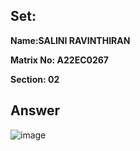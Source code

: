 ## Set:

**Name:SALINI RAVINTHIRAN**

**Matrix No: A22EC0267**

**Section: 02**

## Answer


![image](https://github.com/drshahizan/software-engineering/assets/128107791/089b3bf6-ea67-4911-b728-4c9872c35e73)



